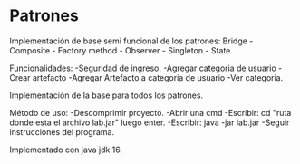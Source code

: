 # Patrones
Implementación de base semi funcional de los patrones:
 Bridge - Composite - Factory method - Observer - Singleton - State

Funcionalidades: 
	-Seguridad de ingreso.
	-Agregar categoria de usuario
	-Crear artefacto 
	-Agregar Artefacto a categoria de usuario
	-Ver categoria.

Implementación de la base para todos los patrones.

Método de uso: 
	-Descomprimir proyecto.
	-Abrir una cmd 
	-Escribir: cd "ruta donde esta el archivo lab.jar" luego enter.
	-Escribir: java -jar lab.jar
	-Seguir instrucciones del programa.

Implementado con java jdk 16.
